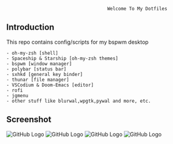                                          Welcome To My Dotfiles



Introduction
------------

This repo contains config/scripts for my bspwm desktop


	- oh-my-zsh [shell]
	- Spaceship & Starship [oh-my-zsh themes]
	- bspwm [window manager]
	- polybar [status bar]
	- sxhkd [general key binder]
	- thunar [file manager]
	- VSCodium & Doom-Emacs [editor]
	- rofi
	- jgmenu
	- other stuff like blurwal,wpgtk,pywal and more, etc.

Screenshot
----------

![GitHub Logo](https://i.imgur.com/IYxr2AL.png)
![GitHub Logo](https://i.imgur.com/crwsUpH.png)
![GitHub Logo](https://i.imgur.com/GZA4334.png)
![GitHub Logo](https://i.imgur.com/XlAlCnY.png)
